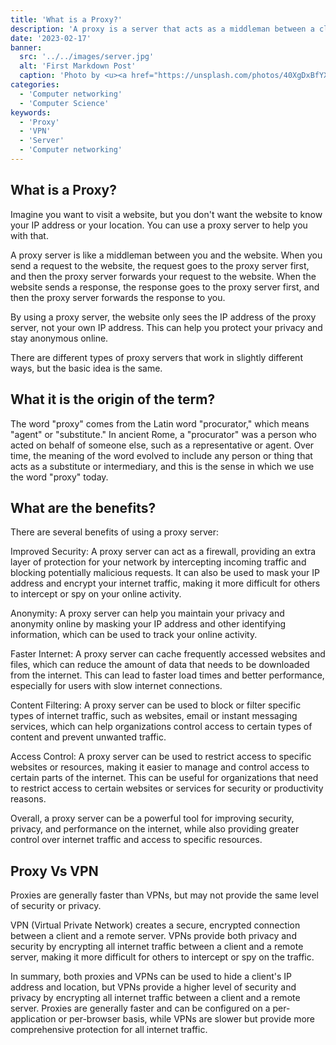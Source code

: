 ```yaml
---
title: 'What is a Proxy?'
description: 'A proxy is a server that acts as a middleman between a client and a destination server.'
date: '2023-02-17'
banner:
  src: '../../images/server.jpg'
  alt: 'First Markdown Post'
  caption: 'Photo by <u><a href="https://unsplash.com/photos/40XgDxBfYXM">Jordan Harrison</a></u>'
categories:
  - 'Computer networking'
  - 'Computer Science'
keywords:
  - 'Proxy'
  - 'VPN'
  - 'Server'
  - 'Computer networking'
---
```


## What is a Proxy?

Imagine you want to visit a website, but you don't want the website to know your IP address or your location. You can use a proxy server to help you with that.

A proxy server is like a middleman between you and the website. When you send a request to the website, the request goes to the proxy server first, and then the proxy server forwards your request to the website. When the website sends a response, the response goes to the proxy server first, and then the proxy server forwards the response to you.

By using a proxy server, the website only sees the IP address of the proxy server, not your own IP address. This can help you protect your privacy and stay anonymous online.

There are different types of proxy servers that work in slightly different ways, but the basic idea is the same.

## What it is the origin of the term?

The word "proxy" comes from the Latin word "procurator," which means "agent" or "substitute." In ancient Rome, a "procurator" was a person who acted on behalf of someone else, such as a representative or agent. Over time, the meaning of the word evolved to include any person or thing that acts as a substitute or intermediary, and this is the sense in which we use the word "proxy" today.

## What are the benefits?

There are several benefits of using a proxy server:

Improved Security: A proxy server can act as a firewall, providing an extra layer of protection for your network by intercepting incoming traffic and blocking potentially malicious requests. It can also be used to mask your IP address and encrypt your internet traffic, making it more difficult for others to intercept or spy on your online activity.

Anonymity: A proxy server can help you maintain your privacy and anonymity online by masking your IP address and other identifying information, which can be used to track your online activity.

Faster Internet: A proxy server can cache frequently accessed websites and files, which can reduce the amount of data that needs to be downloaded from the internet. This can lead to faster load times and better performance, especially for users with slow internet connections.

Content Filtering: A proxy server can be used to block or filter specific types of internet traffic, such as websites, email or instant messaging services, which can help organizations control access to certain types of content and prevent unwanted traffic.

Access Control: A proxy server can be used to restrict access to specific websites or resources, making it easier to manage and control access to certain parts of the internet. This can be useful for organizations that need to restrict access to certain websites or services for security or productivity reasons.

Overall, a proxy server can be a powerful tool for improving security, privacy, and performance on the internet, while also providing greater control over internet traffic and access to specific resources.

## Proxy Vs VPN

Proxies are generally faster than VPNs, but may not provide the same level of security or privacy.

VPN (Virtual Private Network) creates a secure, encrypted connection between a client and a remote server. VPNs provide both privacy and security by encrypting all internet traffic between a client and a remote server, making it more difficult for others to intercept or spy on the traffic.

In summary, both proxies and VPNs can be used to hide a client's IP address and location, but VPNs provide a higher level of security and privacy by encrypting all internet traffic between a client and a remote server. Proxies are generally faster and can be configured on a per-application or per-browser basis, while VPNs are slower but provide more comprehensive protection for all internet traffic.

